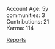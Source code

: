 Account Age: 5y                                                      
communities: 3                                                       
Contributions: 21                                                    
Karma: 114                                                        

[Reports](/Reporters/may0boi)